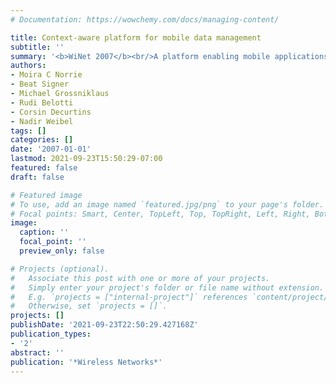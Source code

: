 ```yaml
---
# Documentation: https://wowchemy.com/docs/managing-content/

title: Context-aware platform for mobile data management
subtitle: ''
summary: '<b>WiNet 2007</b><br/>A platform enabling mobile applications to adapt data management based on context (e.g., location, network). It details architecture modules for sensing context, data synchronization, and adaptive querying, demonstrating seamless data access across varying mobile environments.'
authors:
- Moira C Norrie
- Beat Signer
- Michael Grossniklaus
- Rudi Belotti
- Corsin Decurtins
- Nadir Weibel
tags: []
categories: []
date: '2007-01-01'
lastmod: 2021-09-23T15:50:29-07:00
featured: false
draft: false

# Featured image
# To use, add an image named `featured.jpg/png` to your page's folder.
# Focal points: Smart, Center, TopLeft, Top, TopRight, Left, Right, BottomLeft, Bottom, BottomRight.
image:
  caption: ''
  focal_point: ''
  preview_only: false

# Projects (optional).
#   Associate this post with one or more of your projects.
#   Simply enter your project's folder or file name without extension.
#   E.g. `projects = ["internal-project"]` references `content/project/deep-learning/index.md`.
#   Otherwise, set `projects = []`.
projects: []
publishDate: '2021-09-23T22:50:29.427168Z'
publication_types:
- '2'
abstract: ''
publication: '*Wireless Networks*'
---
```

